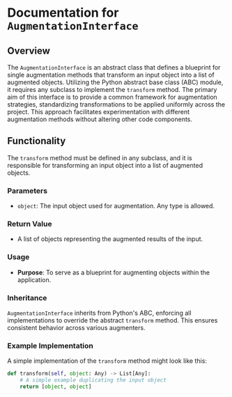 # Documentation for `AugmentationInterface`

## Overview

The `AugmentationInterface` is an abstract class that defines a blueprint for single augmentation methods that transform an input object into a list of augmented objects. Utilizing the Python abstract base class (ABC) module, it requires any subclass to implement the `transform` method. The primary aim of this interface is to provide a common framework for augmentation strategies, standardizing transformations to be applied uniformly across the project. This approach facilitates experimentation with different augmentation methods without altering other code components.

## Functionality

The `transform` method must be defined in any subclass, and it is responsible for transforming an input object into a list of augmented objects.

### Parameters

- `object`: The input object used for augmentation. Any type is allowed.

### Return Value

- A list of objects representing the augmented results of the input.

### Usage

- **Purpose**: To serve as a blueprint for augmenting objects within the application.

### Inheritance

`AugmentationInterface` inherits from Python's ABC, enforcing all implementations to override the abstract `transform` method. This ensures consistent behavior across various augmenters.

### Example Implementation

A simple implementation of the `transform` method might look like this:

```python
def transform(self, object: Any) -> List[Any]:
    # A simple example duplicating the input object
    return [object, object]
```